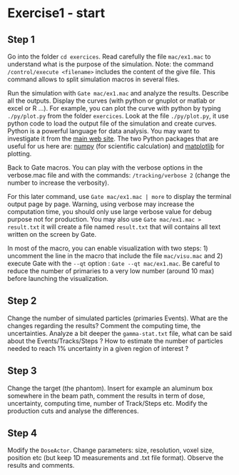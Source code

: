 # Exercise1 - start

## Step 1

Go into the folder `cd exercices`. Read carefully the file `mac/ex1.mac` to understand what is the purpose of the simulation. Note: the command `/control/execute <filename>` includes the content of the give file. This command allows to split simulation macros in several files.

Run the simulation with `Gate mac/ex1.mac` and analyze the results. Describe all the outputs. Display the curves \(with python or gnuplot or matlab or excel or R ...\). For example, you can plot the curve with python by typing `./py/plot.py` from the folder `exercices`. Look at the file `./py/plot.py`, it use python code to load the output file of the simulation and create curves. Python is a powerful language for data analysis. You may want to investigate it from the [main web site](https://docs.python.org/3/tutorial/index.html). The two Python packages that are useful for us here are: [numpy](http://www.numpy.org/) \(for scientific calculation\) and [matplotlib](https://matplotlib.org/) for plotting.

Back to Gate macros. You can play with the verbose options in the verbose.mac file and with the commands: `/tracking/verbose 2` \(change the number to increase the verbosity\).

For this later command, use `Gate mac/ex1.mac | more` to display the terminal output page by page. Warning, using verbose may increase the computation time, you should only use large verbose value for debug purpose not for production. You may also use `Gate mac/ex1.mac > result.txt` it will create a file named `result.txt` that will contains all text written on the screen by Gate.

In most of the macro, you can enable visualization with two steps: 1\) uncomment the line in the macro that include the file `mac/visu.mac` and 2\) execute Gate with the `--qt` option : `Gate --qt mac/ex1.mac`. Be careful to reduce the number of primaries to a very low number \(around 10 max\) before launching the visualization.

## Step 2

Change the number of simulated particles \(primaries Events\). What are the changes regarding the results? Comment the computing time, the uncertainties. Analyze a bit deeper the `gamma-stat.txt` file, what can be said about the Events/Tracks/Steps ? How to estimate the number of particles needed to reach 1% uncertainty in a given region of interest ?

## Step 3

Change the target \(the phantom\). Insert for example an aluminum box somewhere in the beam path, comment the results in term of dose, uncertainty, computing time, number of Track/Steps etc. Modify the production cuts and analyse the differences.

## Step 4

Modify the `DoseActor`. Change parameters: size, resolution, voxel size, position etc \(but keep 1D measurements and .txt file format\). Observe the results and comments.

